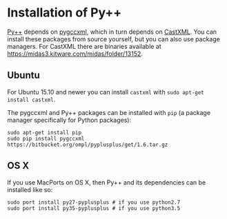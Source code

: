 # Installation of Py++

[Py++](https://bitbucket.org/ompl/pyplusplus) depends on [pygccxml](https://github.com/gccxml/pygccxml), which in turn depends on [CastXML](https://github.com/CastXML/CastXML). You can install these packages from source yourself, but you can also use package managers. For CastXML there are binaries available at <https://midas3.kitware.com/midas/folder/13152>.

## Ubuntu

For Ubuntu 15.10 and newer you can install `castxml` with `sudo apt-get install castxml`.

The pygccxml and Py++ packages can be installed with `pip` (a package manager specifically for Python packages):

    sudo apt-get install pip
    sudo pip install pygccxml https://bitbucket.org/ompl/pyplusplus/get/1.6.tar.gz

## OS X

If you use MacPorts on OS X, then Py++ and its dependencies can be installed like so:

    sudo port install py27-pyplusplus # if you use python2.7
    sudo port install py35-pyplusplus # if you use python3.5
